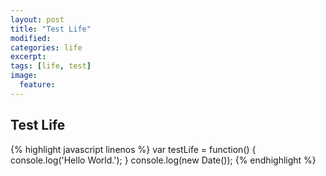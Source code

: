 ```yaml
---
layout: post
title: "Test Life"
modified:
categories: life
excerpt:
tags: [life, test]
image:
  feature:
---
```


## Test Life

{% highlight javascript linenos %}
var testLife = function() {
	console.log('Hello World.');
}
console.log(new Date());
{% endhighlight %}
